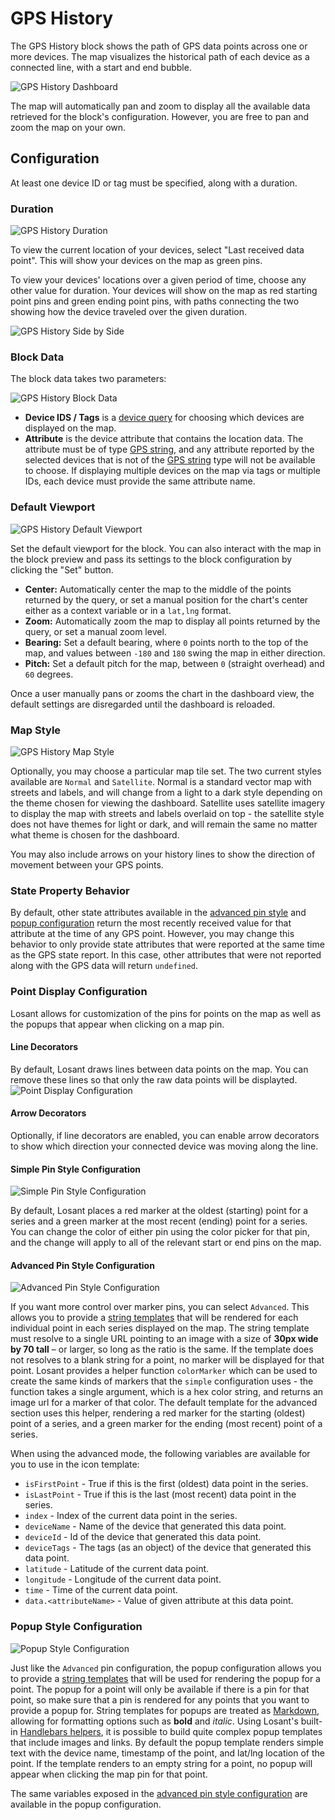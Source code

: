 # GPS History

The GPS History block shows the path of GPS data points across one or more devices. The map visualizes the historical path of each device as a connected line, with a start and end bubble.

![GPS History Dashboard](/images/dashboards/gps-history-example.png "GPS History Dashboard")

The map will automatically pan and zoom to display all the available data retrieved for the block's configuration. However, you are free to pan and zoom the map on your own.

## Configuration

At least one device ID or tag must be specified, along with a duration.

### Duration

![GPS History Duration](/images/dashboards/gps-history-duration.png "GPS History Duration")

To view the current location of your devices, select "Last received data point". This will show your devices on the map as green pins.

To view your devices' locations over a given period of time, choose any other value for duration. Your devices will show on the map as red starting point pins and green ending point pins, with paths connecting the two showing how the device traveled over the given duration.

![GPS History Side by Side](/images/dashboards/gps-history-side-by-side.png "GPS History Side by Side")

### Block Data

The block data takes two parameters:

![GPS History Block Data](/images/dashboards/gps-history-block-data.png "GPS History Block Data")

* **Device IDS / Tags** is a [device query](/devices/device-queries/) for choosing which devices are displayed on the map.
* **Attribute** is the device attribute that contains the location data. The attribute must be of type [GPS string](/devices/state/#gps-attributes), and any attribute reported by the selected devices that is not of the [GPS string](/devices/state/#gps-attributes) type will not be available to choose. If displaying multiple devices on the map via tags or multiple IDs, each device must provide the same attribute name.

### Default Viewport

![GPS History Default Viewport](/images/dashboards/gps-viewport.png "GPS History Default Viewport")

Set the default viewport for the block. You can also interact with the map in the block preview and pass its settings to the block configuration by clicking the "Set" button.

* **Center:** Automatically center the map to the middle of the points returned by the query, or set a manual position for the chart's center either as a context variable or in a `lat,lng` format.
* **Zoom:** Automatically zoom the map to display all points returned by the query, or set a manual zoom level.
* **Bearing:** Set a default bearing, where `0` points north to the top of the map, and values between `-180` and `180` swing the map in either direction.
* **Pitch:** Set a default pitch for the map, between `0` (straight overhead) and `60` degrees.

Once a user manually pans or zooms the chart in the dashboard view, the default settings are disregarded until the dashboard is reloaded.

### Map Style

![GPS History Map Style](/images/dashboards/history-map-style.png "GPS History Map Style")

Optionally, you may choose a particular map tile set. The two current styles available are `Normal` and `Satellite`. Normal is a standard vector map with streets and labels, and will change from a light to a dark style depending on the theme chosen for viewing the dashboard. Satellite uses satellite imagery to display the map with streets and labels overlaid on top - the satellite style does not have themes for light or dark, and will remain the same no matter what theme is chosen for the dashboard.

You may also include arrows on your history lines to show the direction of movement between your GPS points.

### State Property Behavior

By default, other state attributes available in the [advanced pin style](#advanced-pin-style-configuration) and [popup configuration](#popup-style-configuration) return the most recently received value for that attribute at the time of any GPS point. However, you may change this behavior to only provide state attributes that were reported at the same time as the GPS state report. In this case, other attributes that were not reported along with the GPS data will return `undefined`.

### Point Display Configuration

Losant allows for customization of the pins for points on the map as well as the popups that appear when clicking on a map pin.

#### Line Decorators
By default, Losant draws lines between data points on the map. You can remove these lines so that only the raw data points will be displayted.
![Point Display Configuration](/images/dashboards/gps-history-point-display-configuration.png "Point Display Configuration")
#### Arrow Decorators
Optionally, if line decorators are enabled, you can enable arrow decorators to show which direction your connected device was moving along the line.


#### Simple Pin Style Configuration

![Simple Pin Style Configuration](/images/dashboards/gps-history-simple-pin-config.png "Simple Pin Style Configuration")

By default, Losant places a red marker at the oldest (starting) point for a series and a green marker at the most recent
(ending) point for a series. You can change the color of either pin using the color picker for that pin, and the change
will apply to all of the relevant start or end pins on the map.

#### Advanced Pin Style Configuration

![Advanced Pin Style Configuration](/images/dashboards/gps-history-advanced-pin-config.png "Advanced Pin Style Configuration")

If you want more control over marker pins, you can select `Advanced`. This allows you to provide a [string templates](/workflows/accessing-payload-data/#string-templates)
that will be rendered for each individual point in each series displayed on the map. The string template must resolve to a single URL pointing to an image with a size of
**30px wide by 70 tall** – or larger, so long as the ratio is the same. If the template does not resolves to a blank string for a point, no marker will be displayed for
that point. Losant provides a helper function `colorMarker` which can be used to create the same kinds of markers that the `simple` configuration uses - the function takes
a single argument, which is a hex color string, and returns an image url for a marker of that color. The default template for the advanced section uses this helper, rendering
a red marker for the starting (oldest) point of a series, and a green marker for the ending (most recent) point of a series.

When using the advanced mode, the following variables are available for you to use in the icon template:

* `isFirstPoint` - True if this is the first (oldest) data point in the series.
* `isLastPoint` - True if this is the last (most recent) data point in the series.
* `index` - Index of the current data point in the series.
* `deviceName` - Name of the device that generated this data point.
* `deviceId` - Id of the device that generated this data point.
* `deviceTags` - The tags (as an object) of the device that generated this data point.
* `latitude` - Latitude of the current data point.
* `longitude` - Longitude of the current data point.
* `time` - Time of the current data point.
* `data.<attributeName>` - Value of given attribute at this data point.

### Popup Style Configuration

![Popup Style Configuration](/images/dashboards/gps-history-popup-config.png "Popup Style Configuration")

Just like the `Advanced` pin configuration, the popup configuration allows you to provide a [string templates](/workflows/accessing-payload-data/#string-templates) that will
be used for rendering the popup for a point. The popup for a point will only be available if there is a pin for that point, so make sure that a pin is rendered for any points
that you want to provide a popup for. String templates for popups are treated as [Markdown](http://commonmark.org/help/), allowing for formatting options such as **bold** and
*italic*. Using Losant's built-in [Handlebars helpers](/workflows/accessing-payload-data/#string-templates), it is possible to build quite complex popup templates that include
images and links. By default the popup template renders simple text with the device name, timestamp of the point, and lat/lng location of the point. If the template renders to
an empty string for a point, no popup will appear when clicking the map pin for that point.

The same variables exposed in the [advanced pin style configuration](#advanced-pin-style-configuration) are available in the popup configuration.

